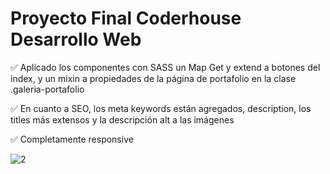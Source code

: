 # Proyecto Final Coderhouse Desarrollo Web


✅ Aplicado los componentes con SASS un Map Get y extend a botones del index, y un mixin a propiedades de la página de portafolio en la clase .galeria-portafolio 

✅ En cuanto a SEO, los meta keywords están agregados, description, los titles más extensos y la descripción alt a las imágenes 

✅ Completamente responsive


![2](https://user-images.githubusercontent.com/90526551/199588077-3eaeb28c-2cac-4c85-8c4c-d34e861d6b4c.png)
